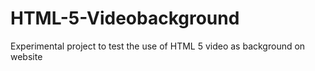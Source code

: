HTML-5-Videobackground
======================

Experimental project to test the use of HTML 5 video as background on website